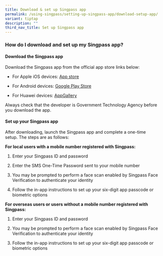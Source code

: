 ```yaml
---
title: Download & set up Singpass app
permalink: /using-singpass/setting-up-singpass-app/download-setup-app/
variant: tiptap
description: ""
third_nav_title: Set up Singpass app
---
```

<h3>How do I download and set up my Singpass app?</h3>
<h4>Download the Singpass app</h4>
<p>Download the Singpass app from the official app store links below:</p>
<ul data-tight="true" class="tight">
<li>
<p>For Apple iOS devices: <a href="https://apps.apple.com/us/app/singpass/id1340660807" rel="noopener noreferrer nofollow" target="_blank"><u>App store</u></a>
</p>
</li>
<li>
<p>For Android devices: <a href="https://play.google.com/store/apps/details?id=sg.ndi.sp" rel="noopener noreferrer nofollow" target="_blank"><u>Google Play Store</u></a>
</p>
</li>
<li>
<p>For Huawei devices: <a href="https://appgallery.huawei.com/#/app/C104129719" rel="noopener noreferrer nofollow" target="_blank"><u>AppGallery</u></a>
</p>
</li>
</ul>
<p>Always check that the developer is Government Technology Agency before
you download the app.</p>
<h4>Set up your Singpass app</h4>
<p>After downloading, launch the Singpass app and complete a one-time setup.
The steps are as follows:</p>
<p><strong>For local users with a mobile number registered with Singpass:</strong>
</p>
<ol data-tight="true" class="tight">
<li>
<p>Enter your Singpass ID and password</p>
</li>
<li>
<p>Enter the SMS One-Time Password sent to your mobile number</p>
</li>
<li>
<p>You may be prompted to perform a face scan enabled by Singpass Face Verification
to authenticate your identity</p>
</li>
<li>
<p>Follow the in-app instructions to set up your six-digit app passcode or
biometric options</p>
</li>
</ol>
<p><strong>For overseas users or users without a mobile number registered with Singpass:</strong>
</p>
<ol data-tight="true" class="tight">
<li>
<p>Enter your Singpass ID and password</p>
</li>
<li>
<p>You may be prompted to perform a face scan enabled by Singpass Face Verification
to authenticate your identity</p>
</li>
<li>
<p>Follow the in-app instructions to set up your six-digit app passcode or
biometric options</p>
</li>
</ol>
<p></p>